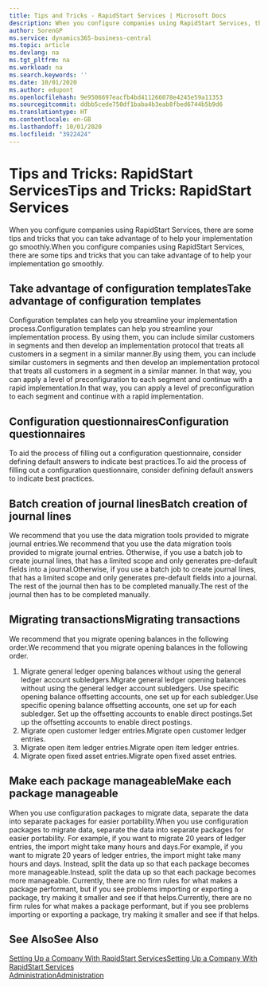 ```yaml
---
title: Tips and Tricks - RapidStart Services | Microsoft Docs
description: When you configure companies using RapidStart Services, there are some tips and tricks that you can take advantage of to help your implementation go smoothly.
author: SorenGP
ms.service: dynamics365-business-central
ms.topic: article
ms.devlang: na
ms.tgt_pltfrm: na
ms.workload: na
ms.search.keywords: ''
ms.date: 10/01/2020
ms.author: edupont
ms.openlocfilehash: 9e9506697eacfb4bd411266078e4245e59a11353
ms.sourcegitcommit: ddbb5cede750df1baba4b3eab8fbed6744b5b9d6
ms.translationtype: HT
ms.contentlocale: en-GB
ms.lasthandoff: 10/01/2020
ms.locfileid: "3922424"
---
```

# <a name="tips-and-tricks-rapidstart-services"></a><span data-ttu-id="ce1f9-103">Tips and Tricks: RapidStart Services</span><span class="sxs-lookup"><span data-stu-id="ce1f9-103">Tips and Tricks: RapidStart Services</span></span>

<span data-ttu-id="ce1f9-104">When you configure companies using RapidStart Services, there are some tips and tricks that you can take advantage of to help your implementation go smoothly.</span><span class="sxs-lookup"><span data-stu-id="ce1f9-104">When you configure companies using RapidStart Services, there are some tips and tricks that you can take advantage of to help your implementation go smoothly.</span></span>  

## <a name="take-advantage-of-configuration-templates"></a><span data-ttu-id="ce1f9-105">Take advantage of configuration templates</span><span class="sxs-lookup"><span data-stu-id="ce1f9-105">Take advantage of configuration templates</span></span>

<span data-ttu-id="ce1f9-106">Configuration templates can help you streamline your implementation process.</span><span class="sxs-lookup"><span data-stu-id="ce1f9-106">Configuration templates can help you streamline your implementation process.</span></span> <span data-ttu-id="ce1f9-107">By using them, you can include similar customers in segments and then develop an implementation protocol that treats all customers in a segment in a similar manner.</span><span class="sxs-lookup"><span data-stu-id="ce1f9-107">By using them, you can include similar customers in segments and then develop an implementation protocol that treats all customers in a segment in a similar manner.</span></span> <span data-ttu-id="ce1f9-108">In that way, you can apply a level of preconfiguration to each segment and continue with a rapid implementation.</span><span class="sxs-lookup"><span data-stu-id="ce1f9-108">In that way, you can apply a level of preconfiguration to each segment and continue with a rapid implementation.</span></span>  

## <a name="configuration-questionnaires"></a><span data-ttu-id="ce1f9-109">Configuration questionnaires</span><span class="sxs-lookup"><span data-stu-id="ce1f9-109">Configuration questionnaires</span></span>

<span data-ttu-id="ce1f9-110">To aid the process of filling out a configuration questionnaire, consider defining default answers to indicate best practices.</span><span class="sxs-lookup"><span data-stu-id="ce1f9-110">To aid the process of filling out a configuration questionnaire, consider defining default answers to indicate best practices.</span></span>  

## <a name="batch-creation-of-journal-lines"></a><span data-ttu-id="ce1f9-111">Batch creation of journal lines</span><span class="sxs-lookup"><span data-stu-id="ce1f9-111">Batch creation of journal lines</span></span>

<span data-ttu-id="ce1f9-112">We recommend that you use the data migration tools provided to migrate journal entries.</span><span class="sxs-lookup"><span data-stu-id="ce1f9-112">We recommend that you use the data migration tools provided to migrate journal entries.</span></span> <span data-ttu-id="ce1f9-113">Otherwise, if you use a batch job to create journal lines, that has a limited scope and only generates pre-default fields into a journal.</span><span class="sxs-lookup"><span data-stu-id="ce1f9-113">Otherwise, if you use a batch job to create journal lines, that has a limited scope and only generates pre-default fields into a journal.</span></span> <span data-ttu-id="ce1f9-114">The rest of the journal then has to be completed manually.</span><span class="sxs-lookup"><span data-stu-id="ce1f9-114">The rest of the journal then has to be completed manually.</span></span>  

## <a name="migrating-transactions"></a><span data-ttu-id="ce1f9-115">Migrating transactions</span><span class="sxs-lookup"><span data-stu-id="ce1f9-115">Migrating transactions</span></span>

<span data-ttu-id="ce1f9-116">We recommend that you migrate opening balances in the following order.</span><span class="sxs-lookup"><span data-stu-id="ce1f9-116">We recommend that you migrate opening balances in the following order.</span></span> <!--Be aware that you cannot insert ledger entries directly. Instead you must use journals to post the journal lines-->

1. <span data-ttu-id="ce1f9-117">Migrate general ledger opening balances without using the general ledger account subledgers.</span><span class="sxs-lookup"><span data-stu-id="ce1f9-117">Migrate general ledger opening balances without using the general ledger account subledgers.</span></span> <span data-ttu-id="ce1f9-118">Use specific opening balance offsetting accounts, one set up for each subledger.</span><span class="sxs-lookup"><span data-stu-id="ce1f9-118">Use specific opening balance offsetting accounts, one set up for each subledger.</span></span> <span data-ttu-id="ce1f9-119">Set up the offsetting accounts to enable direct postings.</span><span class="sxs-lookup"><span data-stu-id="ce1f9-119">Set up the offsetting accounts to enable direct postings.</span></span>  
2. <span data-ttu-id="ce1f9-120">Migrate open customer ledger entries.</span><span class="sxs-lookup"><span data-stu-id="ce1f9-120">Migrate open customer ledger entries.</span></span>  <!--work on these-->
3. <span data-ttu-id="ce1f9-121">Migrate open item ledger entries.</span><span class="sxs-lookup"><span data-stu-id="ce1f9-121">Migrate open item ledger entries.</span></span>  
4. <span data-ttu-id="ce1f9-122">Migrate open fixed asset entries.</span><span class="sxs-lookup"><span data-stu-id="ce1f9-122">Migrate open fixed asset entries.</span></span>  

## <a name="make-each-package-manageable"></a><span data-ttu-id="ce1f9-123">Make each package manageable</span><span class="sxs-lookup"><span data-stu-id="ce1f9-123">Make each package manageable</span></span>

<span data-ttu-id="ce1f9-124">When you use configuration packages to migrate data, separate the data into separate packages for easier portability.</span><span class="sxs-lookup"><span data-stu-id="ce1f9-124">When you use configuration packages to migrate data, separate the data into separate packages for easier portability.</span></span> <span data-ttu-id="ce1f9-125">For example, if you want to migrate 20 years of ledger entries, the import might take many hours and days.</span><span class="sxs-lookup"><span data-stu-id="ce1f9-125">For example, if you want to migrate 20 years of ledger entries, the import might take many hours and days.</span></span> <span data-ttu-id="ce1f9-126">Instead, split the data up so that each package becomes more manageable.</span><span class="sxs-lookup"><span data-stu-id="ce1f9-126">Instead, split the data up so that each package becomes more manageable.</span></span> <span data-ttu-id="ce1f9-127">Currently, there are no firm rules for what makes a package performant, but if you see problems importing or exporting a package, try making it smaller and see if that helps.</span><span class="sxs-lookup"><span data-stu-id="ce1f9-127">Currently, there are no firm rules for what makes a package performant, but if you see problems importing or exporting a package, try making it smaller and see if that helps.</span></span>  

## <a name="see-also"></a><span data-ttu-id="ce1f9-128">See Also</span><span class="sxs-lookup"><span data-stu-id="ce1f9-128">See Also</span></span>

[<span data-ttu-id="ce1f9-129">Setting Up a Company With RapidStart Services</span><span class="sxs-lookup"><span data-stu-id="ce1f9-129">Setting Up a Company With RapidStart Services</span></span>](admin-set-up-a-company-with-rapidstart.md)  
[<span data-ttu-id="ce1f9-130">Administration</span><span class="sxs-lookup"><span data-stu-id="ce1f9-130">Administration</span></span>](admin-setup-and-administration.md)  
